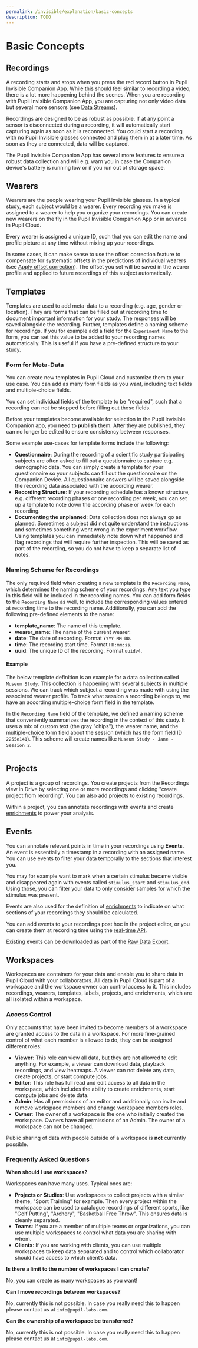 ```yaml
---
permalink: /invisible/explanation/basic-concepts
description: TODO
---
```


# Basic Concepts

## Recordings
A recording starts and stops when you press the red record button in Pupil Invisible Companion App. While this should feel similar to recording a video, there is a lot more happening behind the scenes. When you are recording with Pupil Invisible Companion App, you are capturing not only video data but several more sensors (see [Data Streams](/invisible/explanation/data-streams)).

Recordings are designed to be as robust as possible. If at any point a sensor is disconnected during a recording, it will automatically start capturing again as soon as it is reconnected. You could start a recording with no Pupil Invisible glasses connected and plug them in at a later time. As soon as they are connected, data will be captured.

The Pupil Invisible Companion App has several more features to ensure a robust data collection and will e.g. warn you in case the Companion device's battery is running low or if you run out of storage space.

## Wearers
Wearers are the people wearing your Pupil Invisible glasses. In a typical study, each subject would be a wearer. Every recording you make is assigned to a wearer to help you organize your recordings. You can create new wearers on the fly in the Pupil Invisible Companion App or in advance in Pupil Cloud.

Every wearer is assigned a unique ID, such that you can edit the name and profile picture at any time without mixing up your recordings.

In some cases, it can make sense to use the offset correction feature to compensate for systematic offsets in the predictions of individual wearers (see [Apply offset correction](/invisible/how-tos/tools/apply-offset-correction)). The offset you set will be saved in the wearer profile and applied to future recordings of this subject automatically.


## Templates
Templates are used to add meta-data to a recording (e.g. age, gender or location). They are forms that can be filled out at recording time to document important information for your study. The responses will be saved alongside the recording. Further, templates define a naming scheme for recordings. If you for example add a field for the `Experiment Name` to the form, you can set this value to be added to your recording names automatically. This is useful if you have a pre-defined structure to your study.

### Form for Meta-Data
You can create new templates in Pupil Cloud and customize them to your use case. You can add as many form fields as you want, including text fields and multiple-choice fields.

You can set individual fields of the template to be "required", such that a recording can not be stopped before filling out those fields.

Before your templates become available for selection in the Pupil Invisible Companion app, you need to **publish** them. After they are published, they can no longer be edited to ensure consistency between responses.

Some example use-cases for template forms include the following:

- **Questionnaire**: During the recording of a scientific study participating subjects are often asked to fill out a questionnaire to capture e.g. demographic data. You can simply create a template for your questionnaire so your subjects can fill out the questionnaire on the Companion Device. All questionnaire answers will be saved alongside the recording data associated with the according wearer.
- **Recording Structure**: If your recording schedule has a known structure, e.g. different recording phases or one recording per week, you can set up a template to note down the according phase or week for each recording.
- **Documenting the unplanned**: Data collection does not always go as planned. Sometimes a subject did not quite understand the instructions and sometimes something went wrong in the experiment workflow. Using templates you can immediately note down what happened and flag recordings that will require further inspection. This will be saved as part of the recording, so you do not have to keep a separate list of notes.

### Naming Scheme for Recordings 
The only required field when creating a new template is the `Recording Name`, which determines the naming scheme of your recordings. Any text you type in this field will be included in the recording names. You can add form fields to the `Recording Name` as well, to include the corresponding values entered at recording time to the recording name. Additionally, you can add the following pre-defined elements to the name:

- **template_name**: The name of this template.
- **wearer_name**: The name of the current wearer.
- **date**: The date of recording. Format `YYYY-MM-DD`.
- **time**: The recording start time. Format `HH:mm:ss`.
- **uuid**: The unique ID of the recording. Format `uuidv4`.

#### Example
The below template definition is an example for a data collection called `Museum Study`. This collection is happening with several subjects in multiple sessions. We can track which subject a recording was made with using the associated wearer profile. To track what session a recording belongs to, we have an according multiple-choice form field in the template.

In the `Recording Name` field of the template, we defined a naming scheme that conveniently summarizes the recording in the context of this study. It uses a mix of custom text (the gray "chips"), the wearer name, and the multiple-choice form field about the session (which has the form field ID `2255e141`). This scheme will create names like `Museum Study - Jane - Session 2`.

<div style="display:flex;justify-content:center;" class="pb-4">
  <v-img
    :src="require('../../media/invisible/explanation/template-naming-example.png')"
    max-width=80%
  >
  </v-img>
</div>

## Projects

A project is a group of recordings. You create projects from the Recordings view in Drive by selecting one or more recordings and clicking "create project from recording". You can also add projects to existing recordings.

Within a project, you can annotate recordings with events and create [enrichments](/invisible/explanation/enrichments) to power your analysis.

## Events
You can annotate relevant points in time in your recordings using **Events**. An event is essentially a timestamp in a recording with an assigned name. You can use events to filter your data temporally to the sections that interest you. 

You may for example want to mark when a certain stimulus became visible and disappeared again with events called `stimulus_start` and `stimulus_end`. Using those, you can filter your data to only consider samples for which the stimulus was present.

Events are also used for the definition of [enrichments](/invisible/explanation/enrichments) to indicate on what sections of your recordings they should be calculated.

You can add events to your recordings post hoc in the project editor, or you can create them at recording time using the [real-time API](/invisible/tutorials/real-time-api).

Existing events can be downloaded as part of the [Raw Data Export](/invisible/explanation/enrichments/#raw-data-exporter).

## Workspaces
Workspaces are containers for your data and enable you to share data in Pupil Cloud with your collaborators. All data in Pupil Cloud is part of a workspace and the workspace owner can control access to it. This includes recordings, wearers, templates, labels, projects, and enrichments, which are all isolated within a workspace. 

### Access Control
Only accounts that have been invited to become members of a workspace are granted access to the data in a workspace. For more fine-grained control of what each member is allowed to do, they can be assigned different roles:

- **Viewer**: This role can view all data, but they are not allowed to edit anything. For example, a viewer can download data, playback recordings, and view heatmaps. A viewer can not delete any data, create projects, or start compute jobs.
- **Editor**: This role has full read and edit access to all data in the workspace, which includes the ability to create enrichments, start compute jobs and delete data.
- **Admin**: Has all permissions of an editor and additionally can invite and remove workspace members and change workspace members roles.
- **Owner**: The owner of a workspace is the one who initially created the workspace. Owners have all permissions of an Admin. The owner of a workspace can not be changed.

Public sharing of data with people outside of a workspace is **not** currently possible.

### Frequently Asked Questions

**When should I use workspaces?**

Workspaces can have many uses. Typical ones are:
- **Projects or Studies**: Use workspaces to collect projects with a similar theme, "Sport Training" for example. Then every project within the workspace can be used to catalogue recordings of different sports, like "Golf Putting", "Archery", "Basketball Free Throw". This ensures data is cleanly separated.
- **Teams**: If you are a member of multiple teams or organizations, you can use multiple workspaces to control what data you are sharing with whom.
- **Clients**: If you are working with clients, you can use multiple workspaces to keep data separated and to control which collaborator should have access to which client’s data.
 
**Is there a limit to the number of workspaces I can create?**

No, you can create as many workspaces as you want!

**Can I move recordings between workspaces?**

No, currently this is not possible. In case you really need this to happen please contact us at `info@pupil-labs.com`.

**Can the ownership of a workspace be transferred?**

No, currently this is not possible. In case you really need this to happen please contact us at `info@pupil-labs.com`.